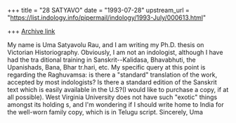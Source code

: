 +++
title = "28 SATYAVO"
date = "1993-07-28"
upstream_url = "https://list.indology.info/pipermail/indology/1993-July/000613.html"

+++
[Archive link](https://list.indology.info/pipermail/indology/1993-July/000613.html)

My name is Uma Satyavolu Rau, and I am writing my Ph.D. thesis on Victorian
Historiography.  Obviously, I am not an indologist, although I have had the tra
ditional training in Sanskrit--Kalidasa, Bhavabhuti, the Upanishads, Bana, Bhar
tr.hari, etc.  My specific query at this point is regarding the Raghuvamsa: is
there a "standard" translation of the work, accepted by most indologists?  Is
there a standard edition of the Sanskrit text which is easily available in the
U.S?(I would like to purchase a copy, if at all possible).
West Virginia University does not have such "exotic" things amongst its holding
s, and I'm wondering if I should write home to India for the well-worn family
copy, which is in Telugu script.
Sincerely,
Uma





